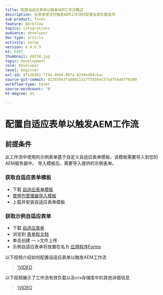 ```yaml
---
title: 配置自适应表单以触发AEM工作流概述
description: 在表单提交时触发AEM工作流时配置有效负载选项
sub-product: forms
feature: Workflow
topics: integrations
audience: developer
doc-type: article
activity: setup
version: 6.4,6.5
kt: 5407
thumbnail: 40258.jpg
topic: Development
role: Developer
level: Beginner
exl-id: 9f1dbd02-774a-4b84-90fa-02d4e468cbac
source-git-commit: 012850e3fa80021317f59384c57adf56d67f0280
workflow-type: tm+mt
source-wordcount: '0'
ht-degree: 0%

---
```


# 配置自适应表单以触发AEM工作流

## 前提条件

此工作流中使用的示例表单基于自定义自适应表单模板，该模板需要导入到您的AEM服务器中。 导入模板后，需要导入提供的示例表单。

### 获取自适应表单模板

* 下载 [自适应表单模板](assets/af-form-template.zip)
* [使用包管理器导入模板](http://localhost:4502/crx/packmgr/index.jsp)
* 上载并安装自适应表单模板

### 获取示例自适应表单

* 下载 [自适应表单](assets/peak-application-form.zip)
* 浏览到 [表单和文档](http://localhost:4502/aem/forms.html/content/dam/formsanddocuments)
* 单击创建 — >文件上传
* 示例自适应表单将放置在名为 [应用程序Forms](http://localhost:4502/aem/forms.html/content/dam/formsanddocuments/applicationforms)

以下视频介绍如何配置自适应表单以触发AEM工作流
>[!VIDEO](https://video.tv.adobe.com/v/40258/?quality=9&learn=on)

以下视频展示了工作流有效负载以及crx存储库中的其他详细信息

>[!VIDEO](https://video.tv.adobe.com/v/40259/?quality=9&learn=on)
